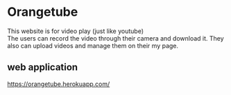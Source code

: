 # Orangetube

This website is for video play (just like youtube)  
The users can record the video through their camera and download it. They also can upload videos and manage them on their my page.


## web application

https://orangetube.herokuapp.com/